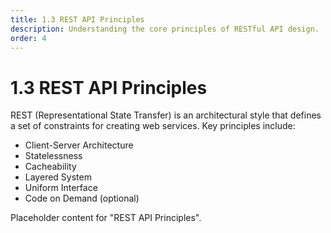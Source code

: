 ```yaml
---
title: 1.3 REST API Principles
description: Understanding the core principles of RESTful API design.
order: 4
---
```


# 1.3 REST API Principles

REST (Representational State Transfer) is an architectural style that defines a set of constraints for creating web services. Key principles include:
- Client-Server Architecture
- Statelessness
- Cacheability
- Layered System
- Uniform Interface
- Code on Demand (optional)

Placeholder content for "REST API Principles".
